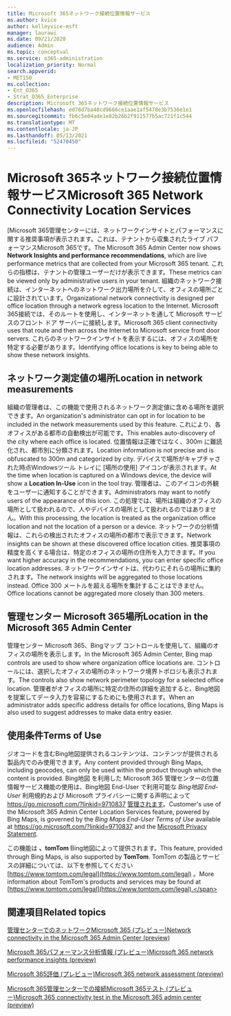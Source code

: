 ```yaml
---
title: Microsoft 365ネットワーク接続位置情報サービス
ms.author: kvice
author: kelleyvice-msft
manager: laurawi
ms.date: 09/21/2020
audience: Admin
ms.topic: conceptual
ms.service: o365-administration
localization_priority: Normal
search.appverid:
- MET150
ms.collection:
- Ent_O365
- Strat_O365_Enterprise
description: Microsoft 365ネットワーク接続位置情報サービス
ms.openlocfilehash: ed78d7ba48cd9666ce1aae1af5478e3b7536e1e1
ms.sourcegitcommit: fb6c5e04ade1e82b26b2f911577b5ac721f1c544
ms.translationtype: MT
ms.contentlocale: ja-JP
ms.lasthandoff: 05/13/2021
ms.locfileid: "52470450"
---
```

# <a name="microsoft-365-network-connectivity-location-services"></a><span data-ttu-id="59358-103">Microsoft 365ネットワーク接続位置情報サービス</span><span class="sxs-lookup"><span data-stu-id="59358-103">Microsoft 365 Network Connectivity Location Services</span></span>

<span data-ttu-id="59358-104">[Microsoft 365管理センターには、ネットワークインサイトとパフォーマンスに関する推奨事項が表示されます。これは、テナントから収集されたライブ パフォーマンスMicrosoft 365です。</span><span class="sxs-lookup"><span data-stu-id="59358-104">The Microsoft 365 Admin Center now shows **Network Insights and performance recommendations**, which are live performance metrics that are collected from your Microsoft 365 tenant.</span></span> <span data-ttu-id="59358-105">これらの指標は、テナントの管理ユーザーだけが表示できます。</span><span class="sxs-lookup"><span data-stu-id="59358-105">These metrics can be viewed only by administrative users in your tenant.</span></span> <span data-ttu-id="59358-106">組織のネットワーク接続は、インターネットへのネットワーク出力場所を介して、オフィスの場所ごとに設計されています。</span><span class="sxs-lookup"><span data-stu-id="59358-106">Organizational network connectivity is designed per office location through a network egress location to the Internet.</span></span> <span data-ttu-id="59358-107">Microsoft 365接続では、そのルートを使用し、インターネットを通して Microsoft サービスのフロント ドア サーバーに接続します。</span><span class="sxs-lookup"><span data-stu-id="59358-107">Microsoft 365 client connectivity uses that route and then across the Internet to Microsoft service front door servers.</span></span> <span data-ttu-id="59358-108">これらのネットワークインサイトを表示するには、オフィスの場所を特定する必要があります。</span><span class="sxs-lookup"><span data-stu-id="59358-108">Identifying office locations is key to being able to show these network insights.</span></span>

## <a name="location-in-network-measurements"></a><span data-ttu-id="59358-109">ネットワーク測定値の場所</span><span class="sxs-lookup"><span data-stu-id="59358-109">Location in network measurements</span></span>

<span data-ttu-id="59358-110">組織の管理者は、この機能で使用されるネットワーク測定値に含める場所を選択できます。</span><span class="sxs-lookup"><span data-stu-id="59358-110">An organization's administrator can opt in for location to be included in the network measurements used by this feature.</span></span> <span data-ttu-id="59358-111">これにより、各オフィスがある都市の自動検出が可能です。</span><span class="sxs-lookup"><span data-stu-id="59358-111">This enables auto-discovery of the city where each office is located.</span></span> <span data-ttu-id="59358-112">位置情報は正確ではなく、300m に難読化され、都市別に分類されます。</span><span class="sxs-lookup"><span data-stu-id="59358-112">Location information is not precise and is obfuscated to 300m and categorized by city.</span></span> <span data-ttu-id="59358-113">デバイスで場所がキャプチャされた時点Windowsツール トレイに [場所の使用] アイコンが表示されます。</span><span class="sxs-lookup"><span data-stu-id="59358-113">At the time when location is captured on a Windows device, the device will show a **Location In-Use** icon in the tool tray.</span></span> <span data-ttu-id="59358-114">管理者は、このアイコンの外観をユーザーに通知することができます。</span><span class="sxs-lookup"><span data-stu-id="59358-114">Administrators may want to notify users of the appearance of this icon.</span></span> <span data-ttu-id="59358-115">この処理では、場所は組織のオフィスの場所として扱われるので、人やデバイスの場所として扱われるのではありません。</span><span class="sxs-lookup"><span data-stu-id="59358-115">With this processing, the location is treated as the organization office location and not the location of a person or a device.</span></span> <span data-ttu-id="59358-116">ネットワークの分析情報は、これらの検出されたオフィスの場所の都市で表示できます。</span><span class="sxs-lookup"><span data-stu-id="59358-116">Network insights can be shown at these discovered office location cities.</span></span> <span data-ttu-id="59358-117">推奨事項の精度を高くする場合は、特定のオフィスの場所の住所を入力できます。</span><span class="sxs-lookup"><span data-stu-id="59358-117">If you want higher accuracy in the recommendations, you can enter specific office location addresses.</span></span> <span data-ttu-id="59358-118">ネットワークインサイトは、代わりにそれらの場所に集約されます。</span><span class="sxs-lookup"><span data-stu-id="59358-118">The network insights will be aggregated to those locations instead.</span></span> <span data-ttu-id="59358-119">Office 300 メートルを超える場所を集計することはできません。</span><span class="sxs-lookup"><span data-stu-id="59358-119">Office locations cannot be aggregated more closely than 300 meters.</span></span>

## <a name="location-in-the-microsoft-365-admin-center"></a><span data-ttu-id="59358-120">管理センター Microsoft 365場所</span><span class="sxs-lookup"><span data-stu-id="59358-120">Location in the Microsoft 365 Admin Center</span></span>

<span data-ttu-id="59358-121">管理センター Microsoft 365、Bingマップ コントロールを使用して、組織のオフィスの場所を表示します。</span><span class="sxs-lookup"><span data-stu-id="59358-121">In the Microsoft 365 Admin Center, Bing map controls are used to show where organization office locations are.</span></span> <span data-ttu-id="59358-122">コントロールには、選択したオフィスの場所のネットワーク境界トポロジも表示されます。</span><span class="sxs-lookup"><span data-stu-id="59358-122">The controls also show network perimeter topology for a selected office location.</span></span> <span data-ttu-id="59358-123">管理者がオフィスの場所に特定の住所の詳細を追加すると、Bing地図を提案してデータ入力を容易にするためにも使用されます。</span><span class="sxs-lookup"><span data-stu-id="59358-123">When an administrator adds specific address details for office locations, Bing Maps is also used to suggest addresses to make data entry easier.</span></span>

## <a name="terms-of-use"></a><span data-ttu-id="59358-124">使用条件</span><span class="sxs-lookup"><span data-stu-id="59358-124">Terms of Use</span></span>

<span data-ttu-id="59358-125">ジオコードを含むBing地図提供されるコンテンツは、コンテンツが提供される製品内でのみ使用できます。</span><span class="sxs-lookup"><span data-stu-id="59358-125">Any content provided through Bing Maps, including geocodes, can only be used within the product through which the content is provided.</span></span> <span data-ttu-id="59358-126">Bing地図 を利用した Microsoft 365 管理センターの位置情報サービス機能の使用は、Bing地図 End-User で利用可能な _Bing地図 End-User_ 利用規約および Microsoft プライバシーに関する声明によって <https://go.microsoft.com/?linkid=9710837> [管理されます](https://go.microsoft.com/fwlink/?LinkID=248686)。</span><span class="sxs-lookup"><span data-stu-id="59358-126">Customer's use of the Microsoft 365 Admin Center Location Services feature, powered by Bing Maps, is governed by the _Bing Maps End-User Terms of Use_ available at <https://go.microsoft.com/?linkid=9710837> and the [Microsoft Privacy Statement](https://go.microsoft.com/fwlink/?LinkID=248686).</span></span>

<span data-ttu-id="59358-127">この機能は **、tomTom** Bing地図によって提供されます。</span><span class="sxs-lookup"><span data-stu-id="59358-127">This feature, provided through Bing Maps, is also supported by **TomTom**.</span></span> <span data-ttu-id="59358-128">TomTom の製品とサービスの詳細については、以下を参照してください [https://www.tomtom.com/legal](https://www.tomtom.com/legal) 。</span><span class="sxs-lookup"><span data-stu-id="59358-128">More information about TomTom's products and services may be found at [https://www.tomtom.com/legal](https://www.tomtom.com/legal).</span></span>

## <a name="related-topics"></a><span data-ttu-id="59358-129">関連項目</span><span class="sxs-lookup"><span data-stu-id="59358-129">Related topics</span></span>

[<span data-ttu-id="59358-130">管理センターでのネットワークMicrosoft 365 (プレビュー)</span><span class="sxs-lookup"><span data-stu-id="59358-130">Network connectivity in the Microsoft 365 Admin Center (preview)</span></span>](office-365-network-mac-perf-overview.md)

[<span data-ttu-id="59358-131">Microsoft 365パフォーマンス分析情報 (プレビュー)</span><span class="sxs-lookup"><span data-stu-id="59358-131">Microsoft 365 network performance insights (preview)</span></span>](office-365-network-mac-perf-insights.md)

[<span data-ttu-id="59358-132">Microsoft 365評価 (プレビュー)</span><span class="sxs-lookup"><span data-stu-id="59358-132">Microsoft 365 network assessment (preview)</span></span>](office-365-network-mac-perf-score.md)

[<span data-ttu-id="59358-133">Microsoft 365管理センターでの接続Microsoft 365テスト (プレビュー)</span><span class="sxs-lookup"><span data-stu-id="59358-133">Microsoft 365 connectivity test in the Microsoft 365 admin center (preview)</span></span>](office-365-network-mac-perf-onboarding-tool.md)

